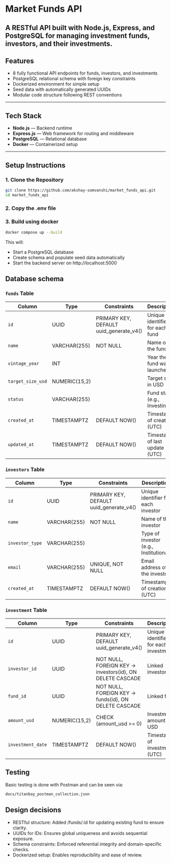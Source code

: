 # Market Funds API

A RESTful API built with **Node.js**, **Express**, and **PostgreSQL** for managing investment funds, investors, and their investments.  
---

## Features

- 8 fully functional API endpoints for funds, investors, and investments  
- PostgreSQL relational schema with foreign key constraints  
- Dockerized environment for simple setup  
- Seed data with automatically generated UUIDs  
- Modular code structure following REST conventions  

---

## Tech Stack

- **Node.js** — Backend runtime  
- **Express.js** — Web framework for routing and middleware  
- **PostgreSQL** — Relational database  
- **Docker** — Containerized setup  

---

## Setup Instructions

### 1. Clone the Repository
```bash
git clone https://github.com/akshay-somvanshi/market_funds_api.git
cd market_funds_api
```

### 2. Copy the .env file

### 3. Build using docker
```bash
docker compose up --build
```
This will:
- Start a PostgreSQL database
- Create schema and populate seed data automatically
- Start the backend server on http://localhost:5000

## Database schema
### `funds` Table

| Column            | Type           | Constraints                              | Description                                 |
|-------------------|----------------|------------------------------------------|---------------------------------------------|
| `id`              | UUID           | PRIMARY KEY, DEFAULT uuid_generate_v4()  | Unique identifier for each fund             |
| `name`            | VARCHAR(255)   | NOT NULL                                 | Name of the fund                            |
| `vintage_year`    | INT            |                                          | Year the fund was launched                  |
| `target_size_usd` | NUMERIC(15,2)  |                                          | Target size in USD                          |
| `status`          | VARCHAR(255)   |                                          | Fund status (e.g., Investing)               |
| `created_at`      | TIMESTAMPTZ    | DEFAULT NOW()                            | Timestamp of creation (UTC)                 |
| `updated_at`      | TIMESTAMPTZ    | DEFAULT NOW()                            | Timestamp of last update (UTC)              |


### `investors` Table

| Column         | Type           | Constraints                              | Description                                 |
|----------------|----------------|------------------------------------------|---------------------------------------------|
| `id`           | UUID           | PRIMARY KEY, DEFAULT uuid_generate_v4()  | Unique identifier for each investor         |
| `name`         | VARCHAR(255)   | NOT NULL                                 | Name of the investor                        |
| `investor_type`| VARCHAR(255)   |                                          | Type of investor (e.g., Institutional)      |
| `email`        | VARCHAR(255)   | UNIQUE, NOT NULL                         | Email address of the investor               |
| `created_at`   | TIMESTAMPTZ    | DEFAULT NOW()                            | Timestamp of creation (UTC)                 |


### `investment` Table

| Column            | Type           | Constraints                              | Description                                 |
|-------------------|----------------|------------------------------------------|---------------------------------------------|
| `id`              | UUID           | PRIMARY KEY, DEFAULT uuid_generate_v4()  | Unique identifier for each investment       |
| `investor_id`     | UUID           | NOT NULL, FOREIGN KEY → investors(id), ON DELETE CASCADE | Linked investor                             |
| `fund_id`         | UUID           | NOT NULL, FOREIGN KEY → funds(id), ON DELETE CASCADE     | Linked fund                                 |
| `amount_usd`      | NUMERIC(15,2)  | CHECK (amount_usd >= 0)                  | Investment amount in USD                    |
| `investment_date` | TIMESTAMPTZ    | DEFAULT NOW()                            | Timestamp of investment (UTC)               |

## Testing

Basic testing is done with Postman and can be seen via:
```bash
docs/titanbay_postman_collection.json
```

## Design decisions
- RESTful structure: Added /funds/:id for updating existing fund to ensure clarity.
- UUIDs for IDs: Ensures global uniqueness and avoids sequential exposure.
- Schema constraints: Enforced referential integrity and domain-specific checks.
- Dockerized setup: Enables reproducibility and ease of review. 